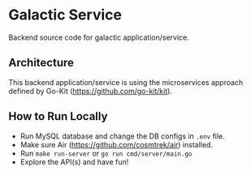 # Galactic Service
Backend source code for galactic application/service.

## Architecture
This backend application/service is using the microservices approach defined by Go-Kit (https://github.com/go-kit/kit).

## How to Run Locally
- Run MySQL database and change the DB configs in `.env` file.
- Make sure Air (https://github.com/cosmtrek/air) installed.
- Run `make run-server` or `go run cmd/server/main.go`
- Explore the API(s) and have fun!